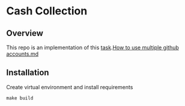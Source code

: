 # Cash Collection

## Overview
This repo is an implementation of this [task](https://gist.github.com/hassaanalansary/9b79797ccf6e0e2daba71db3c7f37872).[How to use multiple github accounts.md](..%2F..%2F..%2FLibrary%2FCloudStorage%2FGoogleDrive-midoadem3000%40gmail.com%2FOther%20computers%2FMy%20MacBook%20Pro%2FiOS%20Shared%20Mac%2FMac%20Shared%2FDocs%2FHow%20to%20use%20multiple%20github%20accounts.md)

## Installation

Create virtual environment and install requirements
```shell
make build
```
